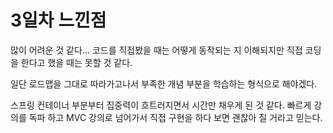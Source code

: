 # 3일차 느낀점

많이 어려운 것 같다...
코드를 직접봤을 때는 어떻게 동작되는 지 이해되지만
직접 코딩을 한다고 했을 때는 못할 것 같다.

일단 로드맵을 그대로 따라가고나서 부족한 개념 부분을 학습하는 형식으로 해야겠다.

스프링 컨테이너 부분부터 집중력이 흐트러지면서 시간만 채우게 된 것 같다.
빠르게 강의를 독파 하고 MVC 강의로 넘어가서 직접 구현을 하다 보면 괜찮아 질 거라고 믿는다.
